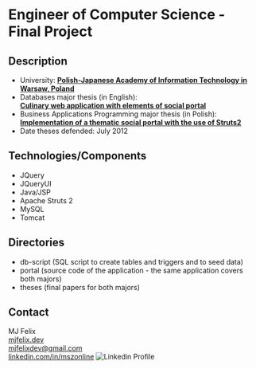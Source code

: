 # Engineer of Computer Science - Final Project

## Description

- University: **[Polish-Japanese Academy of Information Technology in Warsaw, Poland](https://www.pja.edu.pl/en/)**
- Databases major thesis (in English):<br />**[Culinary web application with elements of social portal](theses/databases-major/Maciej_Szczesny_s5014_SDabd_praca_inzynierska.pdf)**
- Business Applications Programming major thesis (in Polish):<br />**[Implementation of a thematic social portal with the use of Struts2](theses/business-applications-programming-major/Maciej_Szczesny_s5014_SDg_praca_inzynierska.pdf)**
- Date theses defended: July 2012

## Technologies/Components

- JQuery
- JQueryUI
- Java/JSP
- Apache Struts 2
- MySQL
- Tomcat

## Directories

- db-script (SQL script to create tables and triggers and to seed data)
- portal (source code of the application - the same application covers both majors)
- theses (final papers for both majors)

## Contact

MJ Felix<br>
[mjfelix.dev](https://mjfelix.dev)<br>
mjfelixdev@gmail.com<br>
[linkedin.com/in/mszonline](https://www.linkedin.com/in/mjfelix/) ![Linkedin Profile](https://i.stack.imgur.com/gVE0j.png)

